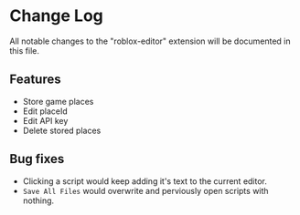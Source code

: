 # Change Log

All notable changes to the "roblox-editor" extension will be documented in this file.

## Features

* Store game places
* Edit placeId
* Edit API key
* Delete stored places

## Bug fixes

* Clicking a script would keep adding it's text to the current editor.
* `Save All Files` would overwrite and perviously open scripts with nothing.